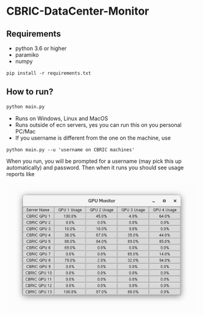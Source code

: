 # CBRIC-DataCenter-Monitor

Requirements
------------
- python 3.6 or higher
- paramiko
- numpy
```
pip install -r requirements.txt
```

How to run?
-----------
```python
python main.py
```
- Runs on Windows, Linux and MacOS
- Runs outside of ecn servers, yes you can run this on you personal PC/Mac
- If you username is different from the one on the machine, use
```
python main.py --u 'username on CBRIC machines'
``` 

When you run, you will be prompted for a username (may pick this up automatically) and password. Then when it runs you should see usage reports like

![alt text][logo]

[logo]: https://github.com/DeepakTatachar/CBRIC-DataCenter-Monitor/blob/master/images/App.JPG
